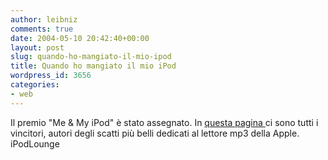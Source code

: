 ```yaml
---
author: leibniz
comments: true
date: 2004-05-10 20:42:40+00:00
layout: post
slug: quando-ho-mangiato-il-mio-ipod
title: Quando ho mangiato il mio iPod
wordpress_id: 3656
categories:
- web
---
```


Il premio "Me & My iPod" è stato assegnato. In [questa pagina ](http://www.ipodlounge.com/sitenews_comments.php?id=3825_0_2_0_C)ci sono tutti i vincitori, autori degli scatti più belli dedicati al lettore mp3 della Apple.
iPodLounge
